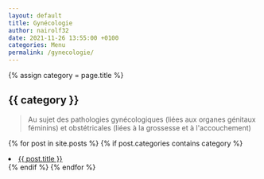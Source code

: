 ```yaml
---
layout: default
title: Gynécologie
author: nairolf32
date: 2021-11-26 13:55:00 +0100
categories: Menu
permalink: /gynecologie/
---
```


{% assign category = page.title %}

<h2>{{ category }}</h2>

> Au sujet des pathologies gynécologiques (liées aux organes génitaux féminins) et obstétricales (liées à la grossesse et à l'accouchement)

{% for post in site.posts %}
{% if post.categories contains category %}
<li> <a href="{{ post.url | relative_url }}">{{ post.title }}</a></li>
{% endif %}
{% endfor %}
